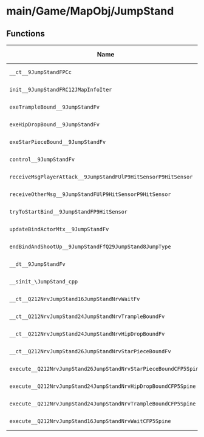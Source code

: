 # main/Game/MapObj/JumpStand

## Functions

| Name | Address | Match % |
|------|---------|---------|
| `__ct__9JumpStandFPCc` | `0x801EDC64` | :x: (0.0%) |
| `init__9JumpStandFRC12JMapInfoIter` | `0x801EDCB4` | :x: (0.0%) |
| `exeTrampleBound__9JumpStandFv` | `0x801EDE28` | :x: (0.0%) |
| `exeHipDropBound__9JumpStandFv` | `0x801EDFD8` | :x: (0.0%) |
| `exeStarPieceBound__9JumpStandFv` | `0x801EE13C` | :x: (0.0%) |
| `control__9JumpStandFv` | `0x801EE1B8` | :x: (0.0%) |
| `receiveMsgPlayerAttack__9JumpStandFUlP9HitSensorP9HitSensor` | `0x801EE1FC` | :x: (0.0%) |
| `receiveOtherMsg__9JumpStandFUlP9HitSensorP9HitSensor` | `0x801EE28C` | :x: (0.0%) |
| `tryToStartBind__9JumpStandFP9HitSensor` | `0x801EE3E8` | :x: (0.0%) |
| `updateBindActorMtx__9JumpStandFv` | `0x801EE458` | :x: (0.0%) |
| `endBindAndShootUp__9JumpStandFfQ29JumpStand8JumpType` | `0x801EE50C` | :x: (0.0%) |
| `__dt__9JumpStandFv` | `0x801EE738` | :x: (0.0%) |
| `__sinit_\JumpStand_cpp` | `0x801EE794` | :x: (0.0%) |
| `__ct__Q212NrvJumpStand16JumpStandNrvWaitFv` | `0x801EE7D0` | :x: (0.0%) |
| `__ct__Q212NrvJumpStand24JumpStandNrvTrampleBoundFv` | `0x801EE7E0` | :x: (0.0%) |
| `__ct__Q212NrvJumpStand24JumpStandNrvHipDropBoundFv` | `0x801EE7F0` | :x: (0.0%) |
| `__ct__Q212NrvJumpStand26JumpStandNrvStarPieceBoundFv` | `0x801EE800` | :x: (0.0%) |
| `execute__Q212NrvJumpStand26JumpStandNrvStarPieceBoundCFP5Spine` | `0x801EE810` | :x: (0.0%) |
| `execute__Q212NrvJumpStand24JumpStandNrvHipDropBoundCFP5Spine` | `0x801EE818` | :x: (0.0%) |
| `execute__Q212NrvJumpStand24JumpStandNrvTrampleBoundCFP5Spine` | `0x801EE820` | :x: (0.0%) |
| `execute__Q212NrvJumpStand16JumpStandNrvWaitCFP5Spine` | `0x801EE828` | :x: (0.0%) |